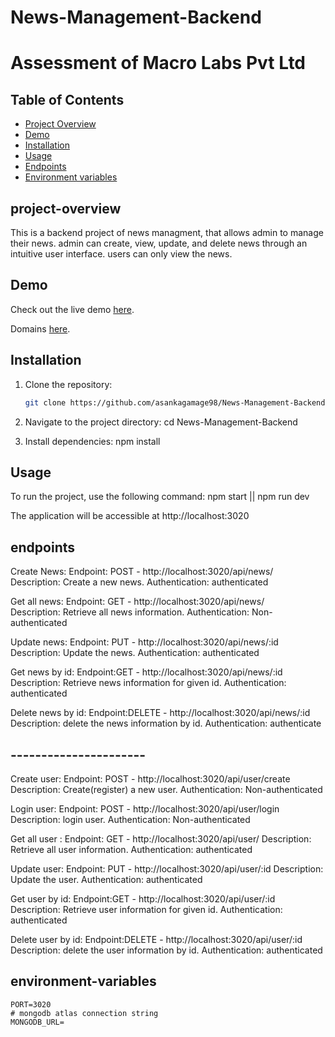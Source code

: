 # News-Management-Backend
# Assessment of Macro Labs Pvt Ltd


## Table of Contents

- [Project Overview](#project-overview)
- [Demo](#demo)
- [Installation](#installation)
- [Usage](#usage)
- [Endpoints](#endpoints)
- [Environment variables](#environment-variables)


## project-overview
This is a backend  project of news managment, that allows admin to manage their news. admin can create, view, update, and delete news through an intuitive user interface. users can only view the news.

## Demo
Check out the live demo
[here](https://vercel.com/asankagamage98s-projects/news-management-backend/2PfoyCCSH7mCiV7Z21nVyzTJ1qav).

Domains
[here](news-management-backend-ss910w62k-asankagamage98s-projects.vercel.app).



## Installation

1. Clone the repository:

   ```bash
   git clone https://github.com/asankagamage98/News-Management-Backend.git

2. Navigate to the project directory:
    cd News-Management-Backend

3. Install dependencies:
    npm install


## Usage
To run the project, use the following command:
    npm start || npm run dev

The application will be accessible at http://localhost:3020


## endpoints
Create News:
Endpoint: POST - http://localhost:3020/api/news/
Description: Create a new news.
Authentication: authenticated

Get all news:
Endpoint: GET - http://localhost:3020/api/news/    
Description: Retrieve all news information.
Authentication: Non-authenticated

Update news:
Endpoint: PUT - http://localhost:3020/api/news/:id
Description: Update the news.
Authentication: authenticated

Get news by id:
Endpoint:GET - http://localhost:3020/api/news/:id
Description: Retrieve news information for given id.
Authentication: authenticated

Delete news by id:
Endpoint:DELETE - http://localhost:3020/api/news/:id
Description: delete the news information by id.
Authentication: authenticate

## ----------------------
Create user:
Endpoint: POST - http://localhost:3020/api/user/create
Description: Create(register) a new user.
Authentication: Non-authenticated

Login user:
Endpoint: POST - http://localhost:3020/api/user/login
Description: login user.
Authentication: Non-authenticated


Get all user :
Endpoint: GET - http://localhost:3020/api/user/
Description: Retrieve all user information.
Authentication: authenticated

Update user:
Endpoint: PUT - http://localhost:3020/api/user/:id
Description: Update the user.
Authentication: authenticated

Get user by id:
Endpoint:GET - http://localhost:3020/api/user/:id
Description: Retrieve user information for given id.
Authentication: authenticated

Delete user by id:
Endpoint:DELETE - http://localhost:3020/api/user/:id
Description: delete the user information by id.
Authentication: authenticated

## environment-variables

```
PORT=3020
# mongodb atlas connection string
MONGODB_URL=
```
